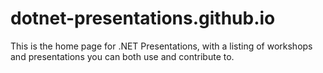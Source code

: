 # dotnet-presentations.github.io
This is the home page for .NET Presentations, with a listing of workshops and presentations you can both use and contribute to.
